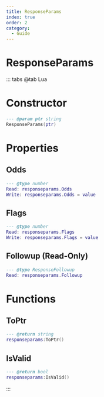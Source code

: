```yaml
---
title: ResponseParams
index: true
order: 2
category:
  - Guide
---
```


# ResponseParams

::: tabs
@tab Lua
# Constructor
```lua
--- @param ptr string
ResponseParams(ptr)
```
# Properties
## Odds 
```lua
--- @type number
Read: responseparams.Odds
Write: responseparams.Odds = value
```
## Flags 
```lua
--- @type number
Read: responseparams.Flags
Write: responseparams.Flags = value
```
## Followup (Read-Only)
```lua
--- @type ResponseFollowup
Read: responseparams.Followup
```
# Functions
## ToPtr
```lua
--- @return string
responseparams:ToPtr()
```
## IsValid
```lua
--- @return bool
responseparams:IsValid()
```

:::